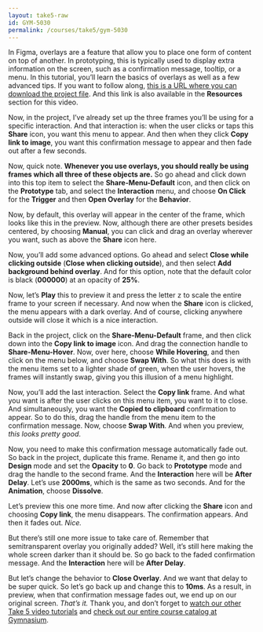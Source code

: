 ```yaml
---
layout: take5-raw
id: GYM-5030
permalink: /courses/take5/gym-5030
---
```


In Figma, overlays are a feature that allow you to place one form of content on top of another. In prototyping, this is typically used to display extra information on the screen, such as a confirmation message, tooltip, or a menu. In this tutorial, you’ll learn the basics of overlays as well as a few advanced tips. If you want to follow along, [this is a URL where you can download the project file][1]. And this link is also available in the **Resources** section for this video.

Now, in the project, I’ve already set up the three frames you’ll be using for a specific interaction. And that interaction is: when the user clicks or taps this **Share** icon, you want this menu to appear. And then when they click **Copy link to image**, you want this confirmation message to appear and then fade out after a few seconds.

Now, quick note. **Whenever you use overlays, you should really be using frames which all three of these objects are.** So go ahead and click down into this top item to select the **Share-Menu-Default** icon, and then click on the **Prototype** tab, and select the **Interaction** menu, and choose **On Click** for the **Trigger** and then **Open Overlay** for the **Behavior**.

Now, by default, this overlay will appear in the center of the frame, which looks like this in the preview. Now, although there are other presets besides centered, by choosing **Manual**, you can click and drag an overlay wherever you want, such as above the **Share** icon here.

Now, you’ll add some advanced options. Go ahead and select **Close while clicking outside** (**Close when clicking outside**), and then select **Add background behind overlay**. And for this option, note that the default color is black (**000000**) at an opacity of **25%**.

Now, let’s **Play** this to preview it and press the letter <kbd>z</kbd> to scale the entire frame to your screen if necessary. And now when the **Share** icon is clicked, the menu appears with a dark overlay. And of course, clicking anywhere outside will close it which is a nice interaction.

Back in the project, click on the **Share-Menu-Default** frame, and then click down into the **Copy link to image** icon. And drag the connection handle to **Share-Menu-Hover**. Now, over here, choose **While Hovering**, and then click on the menu below, and choose **Swap With**. So what this does is with the menu items set to a lighter shade of green, when the user hovers, the frames will instantly swap, giving you this illusion of a menu highlight.

Now, you’ll add the last interaction. Select the **Copy link** frame. And what you want is after the user clicks on this menu item, you want to it to close. And simultaneously, you want the **Copied to clipboard** confirmation to appear. So to do this, drag the handle from the menu item to the confirmation message. Now, choose **Swap With**. And when you preview, *this looks pretty good*.

Now, you need to make this confirmation message automatically fade out. So back in the project, duplicate this frame. Rename it, and then go into **Design** mode and set the **Opacity** to **0**. Go back to **Prototype** mode and drag the handle to the second frame. And the **Interaction** here will be **After Delay**. Let’s use **2000ms**, which is the same as two seconds. And for the **Animation**, choose **Dissolve**.

Let’s preview this one more time. And now after clicking the **Share** icon and choosing **Copy link**, the menu disappears. The confirmation appears. And then it fades out. *Nice.*

But there’s still one more issue to take care of. Remember that semitransparent overlay you originally added? Well, it’s still here making the whole screen darker than it should be. So go back to the faded confirmation message. And the **Interaction** here will be **After Delay**.

But let’s change the behavior to **Close Overlay**. And we want that delay to be super quick. So let’s go back up and change this to **10ms**. As a result, in preview, when that confirmation message fades out, we end up on our original screen. *That’s it.* Thank you, and don’t forget to [watch our other Take 5 video tutorials][2] and [check out our entire course catalog at Gymnasium][3].

[1]: https://gymnasium.github.io/take5/gym-5030.zip
[2]: https://thegymnasium.com/courses/take5
[3]: https://thegymnasium.com/courses
